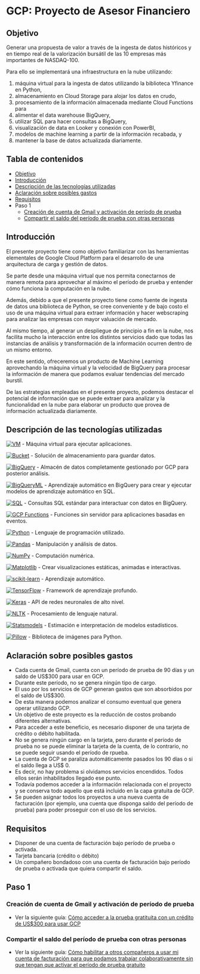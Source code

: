 # GCP: Proyecto de Asesor Financiero

## Objetivo

Generar una propuesta de valor a través de la ingesta de datos históricos y en tiempo real de la valorización bursátil de las 10 empresas más importantes de NASDAQ-100.

Para ello se implementará una infraestructura en la nube utilizando:

1. máquina virtual para la ingesta de datos utilizando la biblioteca Yfinance en Python,
2. almacenamiento en Cloud Storage para alojar los datos en crudo,
3. procesamiento de la información almacenada mediante Cloud Functions para
4. alimentar el data warehouse BigQuery,
5. utilizar SQL para hacer consultas a BigQuery,
6. visualización de data en Looker y conexión con PowerBI,
7. modelos de machine learning a partir de la información recabada, y
8. mantener la base de datos actualizada diariamente.

## Tabla de contenidos

* [Objetivo](#objetivo)
* [Introducción](#introducción)
* [Descripción de las tecnologías utilizadas](#Descripción-de-las-tecnologías-utilizadas)
* [Aclaración sobre posibles gastos](#Aclaración-sobre-posibles-gastos)
* [Requisitos]()
* Paso 1
  * [Creación de cuenta de Gmail y activación de período de prueba](#creación-de-cuenta-de-Gmail-y-activación-de-período-de-prueba)
  * [Compartir el saldo del período de prueba con otras personas](#compartir-el-saldo-del-período-de-prueba-con-otras-personas)

## Introducción

El presente proyecto tiene como objetivo familiarizar con las herramientas elementales de Google Cloud Platform para el desarrollo de una arquitectura de carga y gestión de datos.

Se parte desde una máquina virtual que nos permita conectarnos de manera remota para aprovechar al máximo el período de prueba y entender cómo funciona la computación en la nube.

Además, debido a que el presente proyecto tiene como fuente de ingesta de datos una biblioteca de Python, se cree conveniente y de bajo costo el uso de una máquina virtual para extraer información y hacer webscraping para analizar las empresas con mayor valuación de mercado.

Al mismo tiempo, al generar un despliegue de principio a fin en la nube, nos facilita mucho la interacción entre los distintos servicios dado que todas las instancias de análisis y transformación de la información ocurren dentro de un mismo entorno. 

En este sentido, ofreceremos un producto de Machine Learning aprovechando la máquina virtual y la velocidad de BigQuery para procesar la información de manera que podamos evaluar tendencias del mercado burstil. 

De las estrategias empleadas en el presente proyecto, podemos destacar el potencial de información que se puede extraer para analizar y la funcionalidad en la nube para elaborar un producto que provea de información actualizada diariamente. 

## Descripción de las tecnologías utilizadas

[![VM](https://img.shields.io/badge/VM-Plataforma_de_Google_Cloud-blue?style=flat-square&logo=google-cloud)](https://cloud.google.com/compute/) - Máquina virtual para ejecutar aplicaciones.

[![Bucket](https://img.shields.io/badge/Bucket-Almacenamiento_de_Google_Cloud-blue?style=flat-square&logo=google-cloud)](https://cloud.google.com/storage/) - Solución de almacenamiento para guardar datos.

[![BigQuery](https://img.shields.io/badge/BigQuery-Google_BigQuery-blue?style=flat-square&logo=google-cloud)](https://cloud.google.com/bigquery/) - Almacén de datos completamente gestionado por GCP para posterior análisis.

[![BigQueryML](https://img.shields.io/badge/BigQueryML-Google_BigQuery-blue?style=flat-square&logo=google-cloud)](https://cloud.google.com/bigquery-ml/) - Aprendizaje automático en BigQuery para crear y ejecutar modelos de aprendizaje automático en SQL.

[![SQL](https://img.shields.io/badge/SQL-Google_BigQuery-blue?style=flat-square&logo=google-cloud)](https://cloud.google.com/bigquery/sql-reference/) - Consultas SQL estándar para interactuar con datos en BigQuery.

[![GCP Functions](https://img.shields.io/badge/GCP_Functions-Funciones_de_Google_Cloud-blue?style=flat-square&logo=google-cloud)](https://cloud.google.com/functions/) - Funciones sin servidor para aplicaciones basadas en eventos.

[![Python](https://img.shields.io/badge/Python-3.x-blue?style=flat-square&logo=python)](https://www.python.org/) - Lenguaje de programación utilizado.

[![Pandas](https://img.shields.io/badge/Pandas-Biblioteca_de_Python-blue?style=flat-square&logo=pandas)](https://pandas.pydata.org/) - Manipulación y análisis de datos.

[![NumPy](https://img.shields.io/badge/NumPy-Biblioteca_de_Python-blue?style=flat-square&logo=numpy)](https://numpy.org/) - Computación numérica.

[![Matplotlib](https://img.shields.io/badge/Matplotlib-Biblioteca_de_Python-blue?style=flat-square&logo=matplotlib)](https://matplotlib.org/) - Crear visualizaciones estáticas, animadas e interactivas.

[![scikit-learn](https://img.shields.io/badge/scikit_learn-Biblioteca_de_Python-blue?style=flat-square&logo=scikit-learn)](https://scikit-learn.org/) - Aprendizaje automático.

[![TensorFlow](https://img.shields.io/badge/TensorFlow-Biblioteca_de_Python-blue?style=flat-square&logo=tensorflow)](https://www.tensorflow.org/) - Framework de aprendizaje profundo.

[![Keras](https://img.shields.io/badge/Keras-Biblioteca_de_Python-blue?style=flat-square&logo=keras)](https://keras.io/) - API de redes neuronales de alto nivel.

[![NLTK](https://img.shields.io/badge/NLTK-Biblioteca_de_Python-blue?style=flat-square&logo=nltk)](https://www.nltk.org/) - Procesamiento de lenguaje natural.

[![Statsmodels](https://img.shields.io/badge/Statsmodels-Biblioteca_de_Python-blue?style=flat-square&logo=statsmodels)](https://www.statsmodels.org/) - Estimación e interpretación de modelos estadísticos.

[![Pillow](https://img.shields.io/badge/Pillow-Biblioteca_de_Python-blue?style=flat-square&logo=pillow)](https://python-pillow.org/) - Biblioteca de imágenes para Python.



## Aclaración sobre posibles gastos

* Cada cuenta de Gmail, cuenta con un período de prueba de 90 días y un saldo de US$300 para usar en GCP.
* Durante este período, no se genera ningún tipo de cargo.
* El uso por los servicios de GCP generan gastos que son absorbidos por el saldo de US$300.
* De esta manera podemos analizar el consumo eventual que genera operar utilizando GCP.
* Un objetivo de este proyecto es la reducción de costos probando diferentes alternativas.
* Para acceder a este beneficio, es necesario disponer de una tarjeta de crédito o débito habilitada.
* No se genera ningún cargo en la tarjeta, pero durante el período de prueba no se puede eliminar la tarjeta de la cuenta, de lo contrario, no se puede seguir usando el período de rpueba.
* La cuenta de GCP se paraliza automáticamente pasados los 90 días o si el saldo llega a US$ 0.
* Es decir, no hay problema si olvidamos servicios encendidos. Todos ellos serán inhabilitados llegado ese punto.
* Todavía podemos acceder a la información relacionada con el proyecto y se conserva todo aquello que está incluido en la capa gratuita de GCP.
* Se pueden asignar todos los proyectos a una nueva cuenta de facturación (por ejemplo, una cuenta que disponga saldo del período de prueba) para poder proseguir con el uso de los servicios.

## Requisitos

* Disponer de una cuenta de facturación bajo período de prueba o activada.
* Tarjeta bancaria (crédito o débito)
* Un compañero bondadoso con una cuenta de facturación bajo período de prueba o activada que quiera compartir el saldo.

## Paso 1

### Creación de cuenta de Gmail y activación de período de prueba

* Ver la siguiente guía: [Cómo acceder a la prueba gratituita con un crédito de US$300 para usar GCP](./Guías/como_acceder.md)

### Compartir el saldo del período de prueba con otras personas

* Ver la siguiente guía: [Cómo habilitar a otros compañeros a usar mi cuenta de facturación para que podamos trabajar colaborativamente sin que tengan que activar el período de prueba gratuito]()
